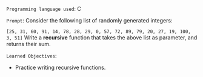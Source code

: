 `Programming language used`: C

`Prompt`: Consider the following list of randomly generated integers:

`[25, 31, 60, 91, 14, 78, 28, 29, 0, 57, 72, 89, 79, 20, 27, 19, 100, 3, 51]`
Write a **recursive** function that takes the above list as parameter, and returns their sum.

`Learned Objectives`:
- Practice writing recursive functions.
